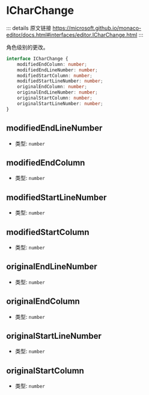 # ICharChange

<backTop />
        
::: details 原文链接
https://microsoft.github.io/monaco-editor/docs.html#interfaces/editor.ICharChange.html
:::

角色级别的更改。

```ts
interface ICharChange {
    modifiedEndColumn: number;
    modifiedEndLineNumber: number;
    modifiedStartColumn: number;
    modifiedStartLineNumber: number;
    originalEndColumn: number;
    originalEndLineNumber: number;
    originalStartColumn: number;
    originalStartLineNumber: number;
}
```

## modifiedEndLineNumber
- 类型: `number`

## modifiedEndColumn
- 类型: `number`

## modifiedStartLineNumber
- 类型: `number`

## modifiedStartColumn
- 类型: `number`

## originalEndLineNumber
- 类型: `number`

## originalEndColumn
- 类型: `number`

## originalStartLineNumber
- 类型: `number`

## originalStartColumn
- 类型: `number`
